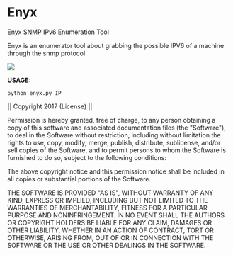# Enyx
Enyx SNMP IPv6 Enumeration Tool

Enyx is an enumerator tool about grabbing the possible IPV6 of a machine through the snmp protocol.

<IMG SRC="https://raw.githubusercontent.com/trickster0/Enyx/master/enyx.png"/>

<strong>USAGE:</strong>
<p>
<pre><code>python enyx.py IP
</code></pre>

|| Copyright 2017 (License) ||

Permission is hereby granted, free of charge, to any person obtaining a copy of this software and associated documentation files (the "Software"), to deal in the Software without restriction, including without limitation the rights to use, copy, modify, merge, publish, distribute, sublicense, and/or sell copies of the Software, and to permit persons to whom the Software is furnished to do so, subject to the following conditions:

The above copyright notice and this permission notice shall be included in all copies or substantial portions of the Software.

THE SOFTWARE IS PROVIDED "AS IS", WITHOUT WARRANTY OF ANY KIND, EXPRESS OR IMPLIED, INCLUDING BUT NOT LIMITED TO THE WARRANTIES OF MERCHANTABILITY, FITNESS FOR A PARTICULAR PURPOSE AND NONINFRINGEMENT. IN NO EVENT SHALL THE AUTHORS OR COPYRIGHT HOLDERS BE LIABLE FOR ANY CLAIM, DAMAGES OR OTHER LIABILITY, WHETHER IN AN ACTION OF CONTRACT, TORT OR OTHERWISE, ARISING FROM, OUT OF OR IN CONNECTION WITH THE SOFTWARE OR THE USE OR OTHER DEALINGS IN THE SOFTWARE.
